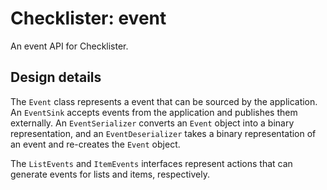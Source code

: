 # Checklister: event

An event API for Checklister.

## Design details

The `Event` class represents a event that can be sourced by the
application.  An `EventSink` accepts events from the 
application and publishes them externally.
An `EventSerializer` converts an `Event` object into a binary
representation, and an `EventDeserializer` takes a binary
representation of an event and re-creates the `Event` object. 

The `ListEvents` and `ItemEvents` interfaces represent actions
that can generate events for lists and items, respectively.